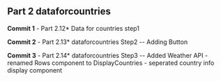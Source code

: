## Part 2 dataforcountries


**Commit 1** - Part 2.12* Data for countries step1

**Commit 2** - Part 2.13* dataforcountries Step2
    -- Adding Button

**Commit 3** - Part 2.14* dataforcountries Step3
    -- Added Weather API
    - renamed Rows component to DisplayCountries
    - seperated country info display component 